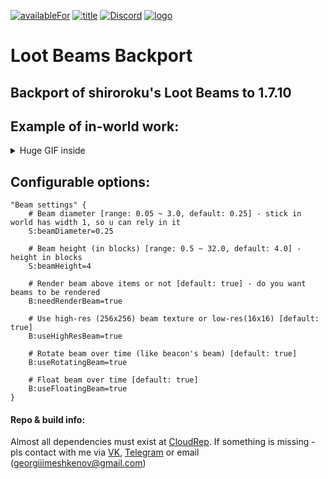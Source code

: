 [![availableFor](https://cf.way2muchnoise.eu/versions/loot-beams-backport.svg)](https://www.curseforge.com/minecraft/mc-mods/loot-beams-backport)
[![title](https://cf.way2muchnoise.eu/title/loot-beams-backport.svg)](https://www.curseforge.com/minecraft/mc-mods/loot-beams-backport)
[![Discord](https://img.shields.io/discord/157892343163387904?color=5865F2&label=Discord)](https://discord.gg/weChv5cF)
[![logo](https://img.shields.io/endpoint.svg?url=https://dreamfinity.org/badge.php)](https://dreamfinity.org)
# Loot Beams Backport
## Backport of shiroroku's Loot Beams to 1.7.10
## Example of in-world work:
<details><summary>Huge GIF inside</summary>

![Example](./media/lootbeamsbackport_30.gif)

</details>

## Configurable options:
```
"Beam settings" {
    # Beam diameter [range: 0.05 ~ 3.0, default: 0.25] - stick in world has width 1, so u can rely in it
    S:beamDiameter=0.25

    # Beam height (in blocks) [range: 0.5 ~ 32.0, default: 4.0] - height in blocks
    S:beamHeight=4

    # Render beam above items or not [default: true] - do you want beams to be rendered
    B:needRenderBeam=true

    # Use high-res (256x256) beam texture or low-res(16x16) [default: true] 
    B:useHighResBeam=true

    # Rotate beam over time (like beacon's beam) [default: true]
    B:useRotatingBeam=true
    
    # Float beam over time [default: true]
    B:useFloatingBeam=true
}
```

#### Repo & build info:
Almost all dependencies must exist at [CloudRep](https://cloudrep.veritaris.me/repos).
If something is missing - pls contact with me via
[VK](https://vk.me/veritaris),
[Telegram](tg://resolve?domain=Veritaris) or
email (georgiiimeshkenov@gmail.com)
